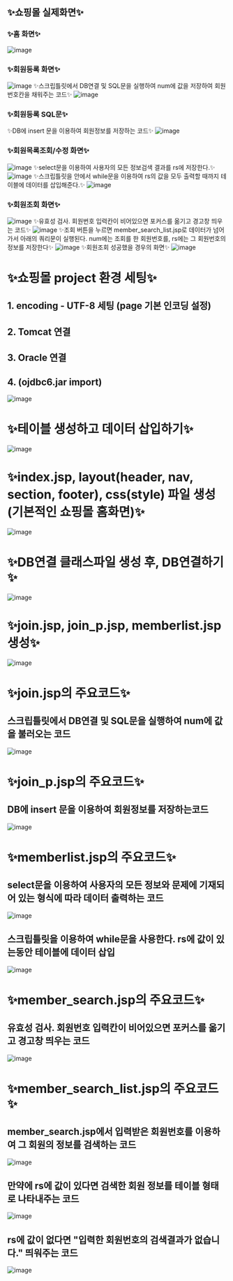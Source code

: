 ## ✨쇼핑몰 실제화면✨
### ✨홈 화면✨
![image](https://github.com/whasdnck/shoppingmall/assets/127116197/b0da942c-5b75-4040-bd59-0f506801a4a8)
### ✨회원등록 화면✨
![image](https://github.com/whasdnck/shoppingmall/assets/127116197/c3ff2510-a346-4fc3-ab63-1acdf6cb714b)
✨스크립틀릿에서 DB연결 및 SQL문을 실행하여 num에 값을 저장하여 회원번호칸을 채워주는 코드✨
![image](https://github.com/whasdnck/shoppingmall/assets/127116197/dd68d1ff-a114-484a-b0e2-869fcaa40c15)
### ✨회원등록 SQL문✨
✨DB에 insert 문을 이용하여 회원정보를 저장하는 코드✨
![image](https://github.com/whasdnck/shoppingmall/assets/127116197/a157decf-9b34-4229-b8d2-45a2ad4f397e)
### ✨회원목록조회/수정 화면✨
![image](https://github.com/whasdnck/shoppingmall/assets/127116197/e7e5d068-ce7e-4922-b3ce-7cb11f855174)
✨select문을 이용하여 사용자의 모든 정보검색 결과를 rs에 저장한다.✨
![image](https://github.com/whasdnck/shoppingmall/assets/127116197/012e9def-3ef8-419d-9bd2-86ee3f292cd8)
✨스크립틀릿을 안에서 while문을 이용하여 rs의 값을 모두 출력할 때까지 테이블에 데이터를 삽입해준다.✨
![image](https://github.com/whasdnck/shoppingmall/assets/127116197/20a66a95-3587-4acc-8b8a-791a903ef9e3)
### ✨회원조회 화면✨
![image](https://github.com/whasdnck/shoppingmall/assets/127116197/e02d0247-7340-469a-aaba-d71fae9a8449)
✨유효성 검사. 회원번호 입력칸이 비어있으면 포커스를 옮기고 경고창 띄우는 코드✨
![image](https://github.com/whasdnck/shoppingmall/assets/127116197/2fd16855-8bb0-456d-b7ca-fbacbcb04411)
✨조회 버튼을 누르면 member_search_list.jsp로 데이터가 넘어가서 아래의 쿼리문이 실행된다.
num에는 조회를 한 회원번호를, rs에는 그 회원번호의 정보를 저장한다✨
![image](https://github.com/whasdnck/shoppingmall/assets/127116197/06bfbd59-1eee-41b4-b263-43a3f880e035)
✨회원조회 성공했을 경우의 화면✨
![image](https://github.com/whasdnck/shoppingmall/assets/127116197/6ec32db7-55f0-4c3d-b593-d1d3d3ddbad7)

# ✨쇼핑몰 project 환경 세팅✨
## 1. encoding - UTF-8 세팅 (page 기본 인코딩 설정)
## 2. Tomcat 연결
## 3. Oracle 연결
## 4. (ojdbc6.jar import)
![image](https://github.com/whasdnck/shoppingmall/assets/127116197/e986307f-2b5f-4c95-8baf-365434353f9c)
# ✨테이블 생성하고 데이터 삽입하기✨
![image](https://github.com/whasdnck/shoppingmall/assets/127116197/87b1e77d-5452-415d-8446-f741f22ff3d8)
# ✨index.jsp, layout(header, nav, section, footer), css(style) 파일 생성 (기본적인 쇼핑몰 홈화면)✨
![image](https://github.com/whasdnck/shoppingmall/assets/127116197/e1fe808e-2938-4f87-938b-9e4a81714ba4)
# ✨DB연결 클래스파일 생성 후, DB연결하기✨
![image](https://github.com/whasdnck/shoppingmall/assets/127116197/91a35ef8-d76d-4986-8ae0-b241d4dd21d7)
# ✨join.jsp, join_p.jsp, memberlist.jsp 생성✨
![image](https://github.com/whasdnck/shoppingmall/assets/127116197/c15f0e4f-86f0-4f39-b74c-615186691c86)
# ✨join.jsp의 주요코드✨
## 스크립틀릿에서 DB연결 및 SQL문을 실행하여 num에 값을 불러오는 코드
![image](https://github.com/whasdnck/shoppingmall/assets/127116197/b9c3e69d-ac28-4b28-88d9-e3964d84893f)
# ✨join_p.jsp의 주요코드✨
## DB에 insert 문을 이용하여 회원정보를 저장하는코드
![image](https://github.com/whasdnck/shoppingmall/assets/127116197/0a9a2037-09ac-45bc-aeb2-a41dd675004c)
# ✨memberlist.jsp의 주요코드✨
## select문을 이용하여 사용자의 모든 정보와 문제에 기재되어 있는 형식에 따라 데이터 출력하는 코드
![image](https://github.com/whasdnck/shoppingmall/assets/127116197/7c1a8953-3ff9-4b4a-85fd-7eca8b470995)
## 스크립틀릿을 이용하여 while문을 사용한다. rs에 값이 있는동안 테이블에 데이터 삽입
![image](https://github.com/whasdnck/shoppingmall/assets/127116197/97072bcb-d809-4233-9250-003e6795d640)
# ✨member_search.jsp의 주요코드✨
## 유효성 검사. 회원번호 입력칸이 비어있으면 포커스를 옮기고 경고창 띄우는 코드
![image](https://github.com/whasdnck/shoppingmall/assets/127116197/527947d7-dd86-413c-9b67-d6218a1f146b)
# ✨member_search_list.jsp의 주요코드✨
## member_search.jsp에서 입력받은 회원번호를 이용하여 그 회원의 정보를 검색하는 코드
![image](https://github.com/whasdnck/shoppingmall/assets/127116197/982c48d3-263e-4b54-b4f3-8cdda267d2d9)
## 만약에 rs에 값이 있다면 검색한 회원 정보를 테이블 형태로 나타내주는 코드
![image](https://github.com/whasdnck/shoppingmall/assets/127116197/bff5548c-3e69-4049-9228-2f86df35c184)
## rs에 값이 없다면 "입력한 회원번호의 검색결과가 없습니다." 띄워주는 코드
![image](https://github.com/whasdnck/shoppingmall/assets/127116197/9f35ee2a-dddd-40d9-80cf-c3ca2a27cf65)






































